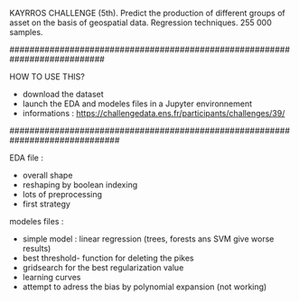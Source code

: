 KAYRROS CHALLENGE (5th). Predict the production of different groups of asset on the basis of geospatial data. Regression techniques.
255 000 samples.

###########################################################################

HOW TO USE THIS?

   - download the dataset
   - launch the EDA and modeles files in a Jupyter environnement
   - informations : https://challengedata.ens.fr/participants/challenges/39/

##############################################################################

EDA file :
 - overall shape
 - reshaping by boolean indexing
 - lots of preprocessing
 - first strategy
 
modeles files :
- simple model : linear regression (trees, forests ans SVM give worse results)
- best threshold- function for deleting the pikes
- gridsearch for the best regularization value
- learning curves
- attempt to adress the bias by polynomial expansion (not working)
